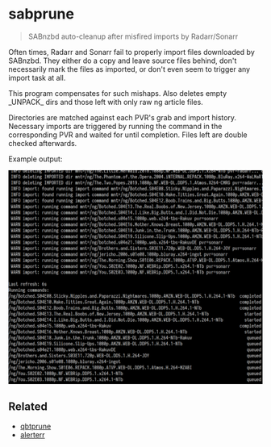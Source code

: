 # sabprune

> SABnzbd auto-cleanup after misfired imports by Radarr/Sonarr

Often times, Radarr and Sonarr fail to properly import files downloaded by
SABnzbd. They either do a copy and leave source files behind, don't necessarily
mark the files as imported, or don't even seem to trigger any import task at
all.

This program compensates for such mishaps. Also deletes empty \_UNPACK_ dirs and
those left with only raw ng article files.

Directories are matched against each PVR's grab and import history. Necessary
imports are triggered by running the command in the corresponding PVR and waited
for until completion. Files left are double checked afterwards.

Example output:

<img alt="Notifications" src="./screenshot.png" width="640"/>

## Related

* [qbtprune](https://github.com/Roman2K/qbtprune)
* [alerterr](https://github.com/Roman2K/alerterr)
